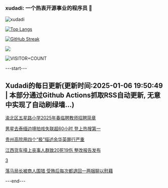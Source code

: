 ### xudadi: 一个热衷开源事业的程序员 👋

![xudadi](https://github-readme-stats-git-masterorgs-github-readme-stats-team.vercel.app/api?username=xudadi)

[![Top Langs](https://github-readme-stats.vercel.app/api/top-langs/?username=xudadi)](https://github.com/anuraghazra/github-readme-stats)

[![GitHub Streak](https://streak-stats.demolab.com?user=xudadi&locale=zh_Hans)](https://git.io/streak-stats)

![](https://raw.githubusercontent.com/xudadi/xudadi/main/assets/github-contribution-grid-snake.svg)

![VISITOR+COUNT](https://komarev.com/ghpvc/?username=xudadi&label=VISITOR+COUNT)


---start---

## Xudadi的每日更新(更新时间:2025-01-06 19:50:49 | 本部分通过Github Actions抓取RSS自动更新, 无意中实现了自动刷绿墙...)

[渝北区五星路小学2025年春临聘教师招聘简章](https://www.gongkaoleida.com/article/2255417)

[男星去泰缅边境拍戏失联超60小时 登上热搜第一](https://m.163.com/news/article/JL77JP350550HXM1.html)

[贵州高院用四个“极”描述余华英罪行严重](https://m.163.com/news/article/JL79HFEM0001899O.html)

[江西货车撞上丧事人群致20死19伤 整改报告发布](https://m.163.com/news/article/JL78QIND0514R9P4.html)

[3](https://m.163.com/touch/news/sub/domestic)

[落马局长被商人围猎 受贿后每次都退回一两捆聊以慰藉](https://m.163.com/news/article/JL6GP3HH0514R9P4.html)

---end---
